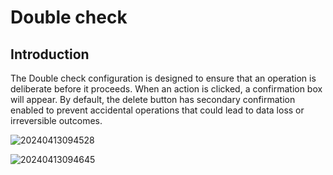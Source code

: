 # Double check

## Introduction

The Double check configuration is designed to ensure that an operation is deliberate before it proceeds. When an action is clicked, a confirmation box will appear. By default, the delete button has secondary confirmation enabled to prevent accidental operations that could lead to data loss or irreversible outcomes.

![20240413094528](https://static-docs.nocobase.com/20240413094528.png)

![20240413094645](https://static-docs.nocobase.com/20240413094645.png)
